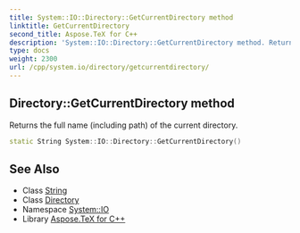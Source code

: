```yaml
---
title: System::IO::Directory::GetCurrentDirectory method
linktitle: GetCurrentDirectory
second_title: Aspose.TeX for C++
description: 'System::IO::Directory::GetCurrentDirectory method. Returns the full name (including path) of the current directory in C++.'
type: docs
weight: 2300
url: /cpp/system.io/directory/getcurrentdirectory/
---
```

## Directory::GetCurrentDirectory method


Returns the full name (including path) of the current directory.

```cpp
static String System::IO::Directory::GetCurrentDirectory()
```

## See Also

* Class [String](../../../system/string/)
* Class [Directory](../)
* Namespace [System::IO](../../)
* Library [Aspose.TeX for C++](../../../)
